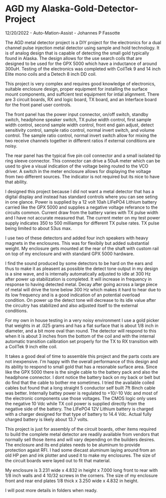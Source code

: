 # AGD my Alaska-Gold-Detector-Project

12/20/2022 - Auto-Mation-Assist - Johannes P Fassotte

The AGD metal detector project is a DIY project for the electronics for a dual channel pulse injection metal detector using sample and hold technology. It is of analog design that is capable of detecting the small gold typically found in Alaska. The design allows for the use search coils that are designed to be used for the GPX 5000 which have a inductance of around 300uH. Testing of the electronics was completed with CoilTek 9 and 14 inch Elite mono coils and a Detech 8 inch DD coil.

This project is very complex and requires good knowledge of electronics, suitable enclosure design, proper equipment for installing the surface mount components, and suffcient test equipment for intial alignment. There are 3 circuit boards, RX and logic board, TX board, and an Interface board for the front panel user controls.

The front panel has the power input connector, on/off switch, standby switch, headphone speaker switch, TX pulse width control, first sample width control, second sample width control, front end gain adjust, detect sensitivity control, sample ratio control, normal invert switch, and volume control. The sample ratio control, normal invert switch allow for mixing the two receive channels together in different ratios if external conditions are noisy.

The rear panel has the typical five pin coil connector and a small isolated tip ring sleeve connector. This connector can drive a 50uA meter which can be used to give a visual indication of the voltage being routed to the VCO driver. A switch in the meter enclosure allows for displaying the voltage from two different sources. The indicator is not required but its nice to have that ability.

I designed this project because I did not want a metal detector that has a digital display and instead has standard controls where you can see seting in one glance. Power is supplied by a 12 volt 10ah LIFePO4 Lithium battery carried like the GPX 5000 and supplies a negative voltage referance to the circuits common. Current draw from the battery varies with TX pulse width and I have not accurate measured that. The current meter on my test power supply indicates 350 to 500 milliamps for different TX pulse rates. TX pulse being limited to about 53us max.

I use two of these detectors and added four inch speakers with heavy magnets in the enclosures. This was for flexibily but added substantial weight. My enclosure gets mounted at the rear of the shaft with custom rail on top of my enclosure and with standard GPX 5000 hardware.

I find the sound produced by some detectors to be hard on the ears and thus to make it as pleasent as possible the detect tone output in my design is a sine wave, and is internally automatically adjusted to idle at 300 Hz after power up stabilization is completed. It will increase in frequency in response to having detected metal. Decay after going across a large piece of metal will drive the tone below 300 Hz which makes it hard to hear due to its low frequency and is a good indication of an potential overload condition. On power up the detect tone will decrease to its idle value after the circuitry has stabilized and also adjusted itself to the external conditions.

For my own in house testing in a very noisy environment I use a gold picker that weights in at .025 grams and has a flat surface that is about 1/8 inch in diameter, and a bit more oval than round. The detector will respond to this when it is about 3 inches from the bottom of the coil and with the internal automatic transition calibration set properly for the TX to RX transition with a CoilTek 9 inch elite coil. 

It takes a good deal of time to assemble this project and the parts costs are not inexpensive. I'm happy with the overall performance of this design and its ability to respond to small gold that has a resonable surface area. Since like the GPX 5000 there is the single cable to the battery pack and also the headphone connector. I dont notice the battery back on my back or belt but do find that the cable to bother me sometimes. I tried the available coiled cables but found that a long straight 5 conductor self built 7ft 8inch cable was better. Internally battey power is regulated to +10/-10 Vdc and most of the electronic components use those voltages.  The CMOS logic only uses the negative 10 Vdc while TX coil power is supplied directly from the negative side of the battery. The LIFePO4 12V Lithium battery is charged with a charger designed for that type of battery to 14.4 Vdc. Actual fully charged battery is likely about 13.7 volts.

This project is just for assembly of the circuit boards, other items required to build the complete metal detector are readily available from vendors that normally sell those items and will vary depending on the builders desires. The enclosure and its end plates needs to be aluminum to provide protection agaist RFI. I had some diecast aluminum laying around from an old HP pen and ink plotter and used it to make my enclosures. The size of the circuit boards were layed out to fit that material.

My enclosure is 3.231 wide x 4.832 in height x 7.000 long front to rear with 1/8 inch walls and 4 10/32 screws in the corners. The size of my enclosure front and rear end plates 1/8 thick x 3.250 wide x 4.832 in height. 

I will post more details in folders when ready.
